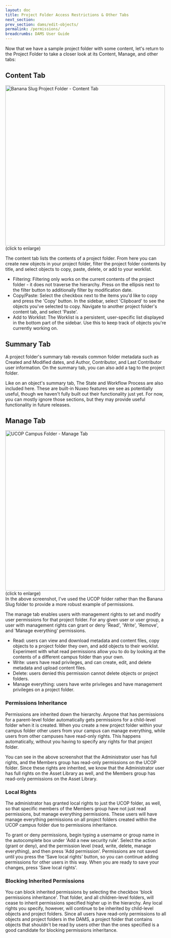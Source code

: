 ```yaml
---
layout: doc
title: Project Folder Access Restrictions & Other Tabs
next_section: 
prev_section: dams/edit-objects/
permalink: /permissions/
breadcrumbs: DAMS User Guide
---
```


Now that we have a sample project folder with some content, let's return to the Project Folder to take a closer look at its Content, Manage, and other tabs: 

## Content Tab

<a class="img-popup" href="{{ site.url }}{{ site.baseurl }}/images/banana-slug-content.png">
  <img src="{{ site.url }}{{ site.baseurl }}/images/banana-slug-content.png" alt="Banana Slug Project Folder - Content Tab" style="width: 500px">
</a>
<br>(click to enlarge)

The content tab lists the contents of a project folder. From here you can create new objects in your project folder, filter the project folder contents by title, and select objects to copy, paste, delete, or add to your worklist. 

- Filtering: Filtering only works on the current contents of the project folder - it does not traverse the hierarchy. Press on the ellipsis next to the filter button to additionally filter by modification date. 
- Copy/Paste: Select the checkbox next to the items you'd like to copy and press the 'Copy' button. In the sidebar, select 'Clipboard' to see the objects you've selected to copy. Navigate to another project folder's content tab, and select 'Paste'. 
- Add to Worklist: The Worklist is a persistent, user-specific list displayed in the bottom part of the sidebar. Use this to keep track of objects you're currently working on.

## Summary Tab

A project folder's summary tab reveals common folder metadata such as Created and Modified dates, and Author, Contributor, and Last Contributor user information. On the summary tab, you can also add a tag to the project folder. 

<div class="note">Like on an object's summary tab, The State and Workflow Process are also included here. These are built-in Nuxeo features we see as potentially useful, though we haven't fully built out their functionality just yet. For now, you can mostly ignore those sections, but they may provide useful functionality in future releases.</div>

## Manage Tab

<a class="img-popup" href="{{ site.url }}{{ site.baseurl }}/images/ucop-manage-tab.png">
  <img src="{{ site.url }}{{ site.baseurl }}/images/ucop-manage-tab.png" alt="UCOP Campus Folder - Manage Tab" style="width: 500px">
</a>
<br>(click to enlarge)

<div class="note">In the above screenshot, I've used the UCOP folder rather than the Banana Slug folder to provide a more robust example of permissions.</div>

The manage tab enables users with management rights to set and modify user permissions for that project folder. For any given user or user group, a user with management rights can grant or deny 'Read', 'Write', 'Remove', and 'Manage everything' permissions. 

- Read: users can view and download metadata and content files, copy objects to a project folder they own, and add objects to their worklist. Experiment with what read permissions allow you to do by looking at the contents of a different campus folder than your own. 
- Write: users have read privileges, and can create, edit, and delete metadata and upload content files.
- Delete: users denied this permission cannot delete objects or project folders. 
- Manage everything: users have write privileges and have management privileges on a project folder. 

### Permissions Inheritance

Permissions are inherited down the hierarchy. Anyone that has permissions for a parent-level folder automatically gets permissions for a child-level folder when it is created. When you create a new project folder within your campus folder other users from your campus can manage everything, while users from other campuses have read-only rights. This happens automatically, without you having to specify any rights for that project folder. 

You can see in the above screenshot that the Administrator user has full rights, and the Members group has read-only permissions on the UCOP folder. Since these rights are inherited, we know that the Administrator user has full rights on the Asset Library as well, and the Members group has read-only permissions on the Asset Library. 

### Local Rights

The administrator has granted local rights to just the UCOP folder, as well, so that specific members of the Members group have not just read permissions, but manage everything permissions. These users will have manage everything permissions on all project folders created within the UCOP campus folder due to permissions inheritance. 

To grant or deny permissions, begin typing a username or group name in the autocomplete box under 'Add a new security rule'. Select the action (grant or deny), and the permission level (read, write, delete, manage everything), and then press 'Add permission'. Permissions are not saved until you press the 'Save local rights' button, so you can continue adding permissions for other users in this way. When you are ready to save your changes, press 'Save local rights'.

### Blocking Inherited Permissions

You can block inherited permissions by selecting the checkbox 'block permissions inheritance'. That folder, and all children-level folders, will cease to inherit permissions specified higher up in the hierarchy. Any local rights you specify, however, will continue to be inherited by child-level objects and project folders. Since all users have read-only permissions to all objects and project folders in the DAMS, a project folder that contains objects that shouldn't be read by users other than the ones specified is a good candidate for blocking permissions inheritance. 